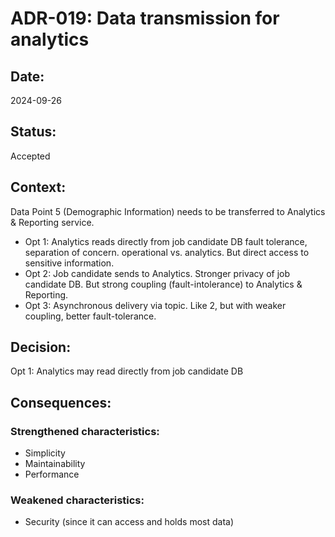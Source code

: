 # ADR-019: Data transmission for analytics

## Date:
2024-09-26

## Status:
Accepted

## Context:
Data Point 5 (Demographic Information) needs to be transferred to Analytics & Reporting service.

- Opt 1: Analytics reads directly from job candidate DB
fault tolerance, separation of concern. operational vs. analytics. But direct access to sensitive information.
- Opt 2: Job candidate sends to Analytics. Stronger privacy of job candidate DB. But strong coupling (fault-intolerance) to Analytics & Reporting.
- Opt 3: Asynchronous delivery via topic. Like 2, but with weaker coupling, better fault-tolerance.

## Decision:
Opt 1: Analytics may read directly from job candidate DB

## Consequences:

### Strengthened characteristics:
- Simplicity
- Maintainability
- Performance

### Weakened characteristics:
- Security (since it can access and holds most data)
